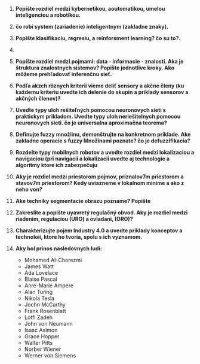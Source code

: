 1. **Popište rozdiel medzi kybernetikou, aoutomatikou, umelou inteligenciou a robotikou.**
   
2. **čo robi system (zariadenie) inteligentnym (zakladne znaky).**
   
3. **Popište klasifikaciu, regresiu, a reinforsment learning? čo su to?.**

4. 

5. **Popište rozdiel medzi pojmami: data - informacie - znalosti. Aka je štruktura znalostnych sistemov? Popište jednotlive kroky. Ako môžeme prehľadovať inferenčnu sieť.**

6. **Podľa akzch rôznych kriterii vieme deliť sensory a akčne členy (ku každemu kriteriu uvedte ich delenie do skupin a priklady sensorov a akčných členov)?**

7. **Uvedte typy uloh rešiteľných pomocou neuronovych sieti s praktickym prikladom. Uvedte typy uloh neriešitelnych pomocou neuronovych sieti. čo je universalna aproximačna teorema?**

8. **Definujte fuzzy množiinu, demonštrujte  na konkretnom priklade. Ake zakladne operacie s fuzzy Množinami poznate? čo je defuzzifikacia?**

9. **Rozdelte typy mobilnych robotov a uvedte rozdiel medzi lokalizaciou a navigaciou (pri navigacii a lokalizacii uvedte aj technologie a algoritmy ktore ich zabezpečuju**

10. **Aky je rozdiel medzi priestorom pojmov, priznalov7m priestorom a stavov7m priestorom? Kedy uviazneme v lokalnom minime a ako z neho von?**

11. **Ake techniky segmentacie obrazu pozname? Popište**

12. **Zakreslite a popište uyavretý regulačný obvod. Aky je rozdiel medzi riadenim, regulaciou (URO) a ovladani, (ORO)?**

13. **Charakterizujte pojem Industry 4.0 a uvedte priklady konceptov a technoloii, ktore ho tvoria, spolu s ich vyznamom.**

14. **Aky bol prinos nasledovnych ludi:**
    - Mohamed AI-Chorezmi
    - James Watt
    - Ada Lovelace
    - Blaise Pascal
    - Anre-Marie Ampere
    - Alan Turing
    - Nikola Tesla
    - Jochn McCarthy
    - Frank Rosenblatt
    - Lotfi Zadeh
    - John von Neumann
    - Isaac Asimon
    - Grace Hopper
    - Walter Pitts
    - Norber Wiener
    - Werner von Siemens
